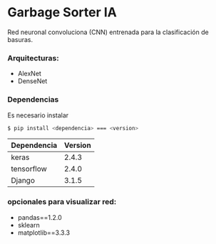 # Garbage Sorter IA
Red neuronal convoluciona (CNN) entrenada para la clasificación de basuras.

### Arquitecturas:

- AlexNet
- DenseNet

### Dependencias

Es necesario instalar

```sh
$ pip install <dependencia> === <version>
```
| Dependencia | Version |
| ------ | ------ |
| keras | 2.4.3 |
| tensorflow | 2.4.0 |
| Django | 3.1.5 |

### opcionales para visualizar red: 
- pandas==1.2.0
- sklearn
- matplotlib==3.3.3